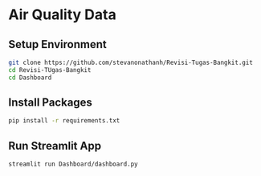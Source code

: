 # Air Quality Data 

## Setup Environment
```bash
git clone https://github.com/stevanonathanh/Revisi-Tugas-Bangkit.git
cd Revisi-TUgas-Bangkit
cd Dashboard
```
## Install Packages
```bash
pip install -r requirements.txt
```
## Run Streamlit App
```bash
streamlit run Dashboard/dashboard.py
```
